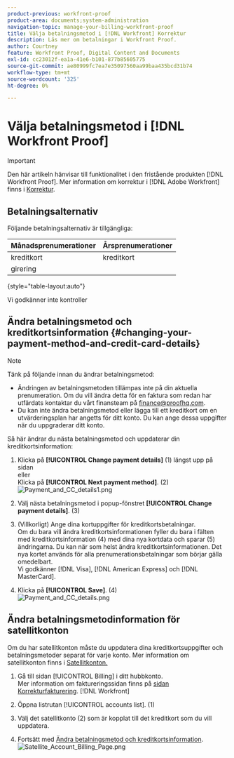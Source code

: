 ```yaml
---
product-previous: workfront-proof
product-area: documents;system-administration
navigation-topic: manage-your-billing-workfront-proof
title: Välja betalningsmetod i [!DNL Workfront] Korrektur
description: Läs mer om betalningar i Workfront Proof.
author: Courtney
feature: Workfront Proof, Digital Content and Documents
exl-id: cc23012f-ea1a-41e6-b101-877b85605775
source-git-commit: ae80999fc7ea7e35097560aa99baa435bcd31b74
workflow-type: tm+mt
source-wordcount: '325'
ht-degree: 0%

---
```


# Välja betalningsmetod i [!DNL Workfront Proof]

>[!IMPORTANT]
>
>Den här artikeln hänvisar till funktionalitet i den fristående produkten [!DNL Workfront Proof]. Mer information om korrektur i [!DNL Adobe Workfront] finns i [Korrektur](../../../review-and-approve-work/proofing/proofing.md).

## Betalningsalternativ

Följande betalningsalternativ är tillgängliga:

| **Månadsprenumerationer** | **Årsprenumerationer** |
|---|---|
| kreditkort | kreditkort |
| girering |

{style="table-layout:auto"}

Vi godkänner inte kontroller

## Ändra betalningsmetod och kreditkortsinformation {#changing-your-payment-method-and-credit-card-details}

>[!NOTE]
>
>Tänk på följande innan du ändrar betalningsmetod:
>
>* Ändringen av betalningsmetoden tillämpas inte på din aktuella prenumeration. Om du vill ändra detta för en faktura som redan har utfärdats kontaktar du vårt finansteam på [finance@proofhq.com](mailto:finance@proofhq.com).
>* Du kan inte ändra betalningsmetod eller lägga till ett kreditkort om en utvärderingsplan har angetts för ditt konto. Du kan ange dessa uppgifter när du uppgraderar ditt konto.
>



Så här ändrar du nästa betalningsmetod och uppdaterar din kreditkortsinformation:

1. Klicka på **[!UICONTROL Change payment details]** (1) längst upp på sidan\
   eller\
   Klicka på **[!UICONTROL Next payment method]**. (2)\
   ![Payment_and_CC_details1.png](assets/payment-and-cc-details1-350x205.png)

1. Välj nästa betalningsmetod i popup-fönstret **[!UICONTROL Change payment details]**. (3)
1. (Villkorligt) Ange dina kortuppgifter för kreditkortsbetalningar.\
   Om du bara vill ändra kreditkortsinformationen fyller du bara i fälten med kreditkortsinformation (4) med dina nya kortdata och sparar (5) ändringarna. Du kan när som helst ändra kreditkortsinformationen. Det nya kortet används för alla prenumerationsbetalningar som börjar gälla omedelbart.\
   Vi godkänner [!DNL Visa], [!DNL American Express] och [!DNL MasterCard].

1. Klicka på **[!UICONTROL Save]**. (4)\
   ![Payment_and_CC_details.png](assets/payment-and-cc-details-350x217.png)

## Ändra betalningsmetodinformation för satellitkonton

Om du har satellitkonton måste du uppdatera dina kreditkortsuppgifter och betalningsmetoder separat för varje konto. Mer information om satellitkonton finns i [Satellitkonton.](https://support.workfront.com/hc/en-us/sections/115000921108-Satellite-accounts)

1. Gå till sidan [!UICONTROL Billing] i ditt hubbkonto.\
   Mer information om faktureringssidan finns på [sidan Korrekturfakturering](../../../workfront-proof/wp-billingsettings/manage-your-billing/wp-billing-page.md). [!DNL Workfront] 

1. Öppna listrutan [!UICONTROL accounts list]. (1)
1. Välj det satellitkonto (2) som är kopplat till det kreditkort som du vill uppdatera.
1. Fortsätt med [Ändra betalningsmetod och kreditkortsinformation](#changing-your-payment-method-and-credit-card-details).\
   ![Satellite_Account_Billing_Page.png](assets/satellite-account-billing-page-350x167.png)
